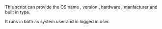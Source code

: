 This script can provide the OS name , version ,  hardware , manfacturer and built in type.

It runs in both as system user and in logged in user.